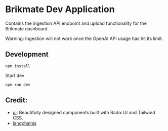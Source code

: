 # Brikmate Dev Application

Contains the ingestion API endpoint and upload functionality for the Brikmate dashboard.

Warning: Ingestion will not work once the OpenAI API usage has hit its limit.

## Development

```
npm install
```

Start dev

```
npm run dev
```

## Credit:

- [ui](https://github.com/shadcn/ui): Beautifully designed components built with Radix UI and Tailwind CSS.
- [langchainjs](https://hwchase17.github.io/langchainjs/docs/overview/)
